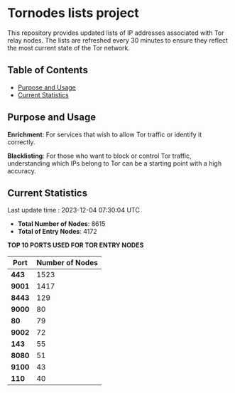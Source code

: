 # Tornodes lists project

This repository provides updated lists of IP addresses associated with Tor relay nodes. The lists are refreshed every 30 minutes to ensure they reflect the most current state of the Tor network.

## Table of Contents

- [Purpose and Usage](#purpose-and-usage)
- [Current Statistics](#current-statistics)


## Purpose and Usage

**Enrichment**: For services that wish to allow Tor traffic or identify it correctly.

**Blacklisting**: For those who want to block or control Tor traffic, understanding which IPs belong to Tor can be a starting point with a high accuracy.

## Current Statistics

Last update time : 2023-12-04 07:30:04 UTC

- **Total Number of Nodes**: 8615
- **Total of Entry Nodes**: 4172

**TOP 10 PORTS USED FOR TOR ENTRY NODES**

| **Port** | **Number of Nodes** |
|------|-----------------|
| **443**   | 1523  |
| **9001**   | 1417  |
| **8443**   | 129  |
| **9000**   | 80  |
| **80**   | 79  |
| **9002**   | 72  |
| **143**   | 55  |
| **8080**   | 51  |
| **9100**   | 43  |
| **110**   | 40  |

